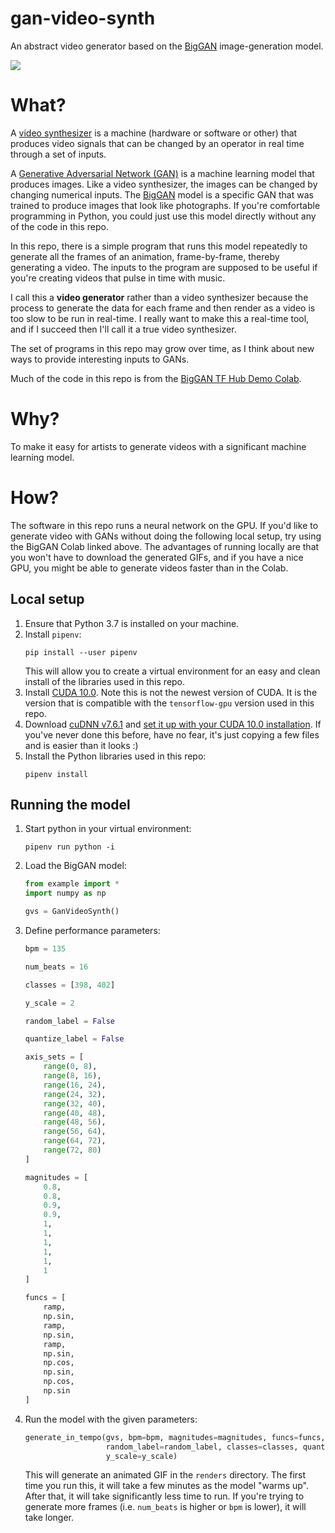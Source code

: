 # gan-video-synth
An abstract video generator based on the [BigGAN](https://tfhub.dev/deepmind/biggan-deep-512/1) image-generation model.

![](doc/example.gif)
# What?
A [video synthesizer](https://en.wikipedia.org/wiki/Video_synthesizer) is a machine (hardware or software or other) that produces video signals that can be changed by an operator in real time through a set of inputs.

A [Generative Adversarial Network (GAN)](https://en.wikipedia.org/wiki/Generative_adversarial_network) is a machine learning model that produces images.
Like a video synthesizer, the images can be changed by changing numerical inputs.
The [BigGAN](https://tfhub.dev/deepmind/biggan-deep-512/1) model is a specific GAN that was trained to produce images that look like photographs.
If you're comfortable programming in Python, you could just use this model directly without any of the code in this repo.

In this repo, there is a simple program that runs this model repeatedly to generate all the frames of an animation, frame-by-frame, thereby generating a video.
The inputs to the program are supposed to be useful if you're creating videos that pulse in time with music.

I call this a **video generator** rather than a video synthesizer because the process to generate the data for each frame and then render as a video is too slow to be run in real-time.
I really want to make this a real-time tool, and if I succeed then I'll call it a true video synthesizer.

The set of programs in this repo may grow over time, as I think about new ways to provide interesting inputs to GANs.

Much of the code in this repo is from the [BigGAN TF Hub Demo Colab](https://colab.research.google.com/github/tensorflow/hub/blob/master/examples/colab/biggan_generation_with_tf_hub.ipynb).

# Why?
To make it easy for artists to generate videos with a significant machine learning model.

# How?
The software in this repo runs a neural network on the GPU.
If you'd like to generate video with GANs without doing the following local setup, try using the BigGAN Colab linked above.
The advantages of running locally are that you won't have to download the generated GIFs, and if you have a nice GPU, you might be able to generate videos faster than in the Colab.

## Local setup
1. Ensure that Python 3.7 is installed on your machine.
2. Install `pipenv`:
    ```
   pip install --user pipenv
   ```
   This will allow you to create a virtual environment for an easy and clean install of the libraries used in this repo.
3. Install [CUDA 10.0](https://developer.nvidia.com/cuda-10.0-download-archive). Note this is not the newest version of CUDA. It is the version that is compatible with the `tensorflow-gpu` version used in this repo.
4. Download [cuDNN v7.6.1](https://developer.nvidia.com/rdp/cudnn-archive) and [set it up with your CUDA 10.0 installation](https://docs.nvidia.com/deeplearning/sdk/cudnn-install/index.html). If you've never done this before, have no fear, it's just copying a few files and is easier than it looks :)
5. Install the Python libraries used in this repo:
    ```
    pipenv install
   ```
   
## Running the model
1. Start python in your virtual environment:
    ```
   pipenv run python -i
    ```
2. Load the BigGAN model:
   ```python
   from example import *
   import numpy as np

   gvs = GanVideoSynth()
   ```
 3. Define performance parameters:
    ```python
    bpm = 135
    
    num_beats = 16
    
    classes = [398, 402]
    
    y_scale = 2
    
    random_label = False
    
    quantize_label = False
    
    axis_sets = [
        range(0, 8),
        range(8, 16),
        range(16, 24),
        range(24, 32),
        range(32, 40),
        range(40, 48),
        range(48, 56),
        range(56, 64),
        range(64, 72),
        range(72, 80)
    ]
    
    magnitudes = [
        0.8,
        0.8,
        0.9,
        0.9,
        1,
        1,
        1,
        1,
        1,
        1
    ]
    
    funcs = [
        ramp,
        np.sin,
        ramp,
        np.sin,
        ramp,
        np.sin,
        np.cos,
        np.sin,
        np.cos,
        np.sin
    ]
    ```
4. Run the model with the given parameters:
    ```python
    generate_in_tempo(gvs, bpm=bpm, magnitudes=magnitudes, funcs=funcs, axis_sets=axis_sets,
                      random_label=random_label, classes=classes, quantize_label=quantize_label,
                      y_scale=y_scale)
    ```
   This will generate an animated GIF in the `renders` directory.
   The first time you run this, it will take a few minutes as the model "warms up".
   After that, it will take significantly less time to run. If you're trying to generate
   more frames (i.e. `num_beats` is higher or `bpm` is lower), it will take longer.